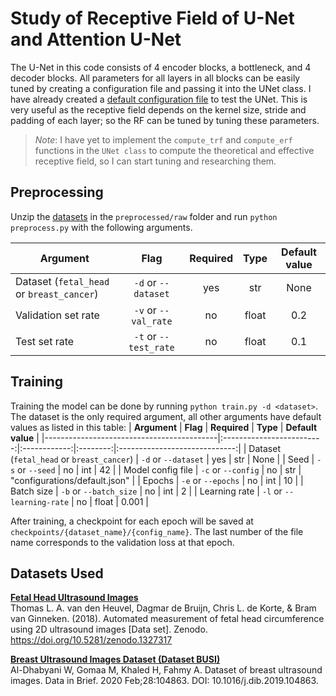 # Study of Receptive Field of U-Net and Attention U-Net 

The U-Net in this code consists of 4 encoder blocks, a bottleneck, and 4 decoder blocks. All parameters for all layers in all blocks can be easily tuned by creating a configuration file and passing it into the UNet class. I have already created a [default configuration file](configurations/default.json) to test the UNet. This is very useful as the receptive field depends on the kernel size, stride and padding of each layer; so the RF can be tuned by tuning these parameters.

> *Note*: I have yet to implement the `compute_trf` and `compute_erf` functions in the `UNet class` to compute the theoretical and effective receptive field, so I can start tuning and researching them.

## Preprocessing
Unzip the [datasets](#datasets-used) in the `preprocessed/raw` folder and run `python preprocess.py` with the following arguments.

| **Argument**                              |          **Flag**         | **Required** | **Type** |       **Default value**       |
|-------------------------------------------|:-------------------------:|:------------:|:--------:|:-----------------------------:|
| Dataset (`fetal_head` or `breast_cancer`) | `-d` or `--dataset`       |      yes     |    str   |                          None |
| Validation set rate                       | `-v` or `--val_rate`      |      no      |   float  |                           0.2 |
| Test set rate                             | `-t` or `--test_rate`     |      no      |   float  |                           0.1 |

## Training
Training the model can be done by running `python train.py -d <dataset>`. The dataset is the only required argument, all other arguments have default values as listed in this table:
| **Argument**                              |          **Flag**         | **Required** | **Type** |       **Default value**       |
|-------------------------------------------|:-------------------------:|:------------:|:--------:|:-----------------------------:|
| Dataset (`fetal_head` or `breast_cancer`) | `-d` or `--dataset`       |      yes     |    str   |                          None |
| Seed                                      | `-s` or `--seed`          |      no      |    int   |                            42 |
| Model config file                         | `-c` or `--config`        |      no      |    str   | "configurations/default.json" |
| Epochs                                    | `-e` or `--epochs`        |      no      |    int   |                            10 |
| Batch size                                | `-b` or `--batch_size`    |      no      |    int   |                             2 |
| Learning rate                             | `-l` or `--learning-rate` |      no      |   float  |                         0.001 |

After training, a checkpoint for each epoch will be saved at `checkpoints/{dataset_name}/{config_name}`. The last number of the file name corresponds to the validation loss at that epoch.

## Datasets Used
[**Fetal Head Ultrasound Images**](https://zenodo.org/record/1327317)<br>
Thomas L. A. van den Heuvel, Dagmar de Bruijn, Chris L. de Korte, & Bram van Ginneken. (2018). Automated measurement of fetal head circumference using 2D ultrasound images [Data set]. Zenodo. https://doi.org/10.5281/zenodo.1327317

[**Breast Ultrasound Images Dataset (Dataset BUSI)**](https://scholar.cu.edu.eg/?q=afahmy/pages/dataset)<br>
Al-Dhabyani W, Gomaa M, Khaled H, Fahmy A. Dataset of breast ultrasound images. Data in Brief. 2020 Feb;28:104863. DOI: 10.1016/j.dib.2019.104863.
